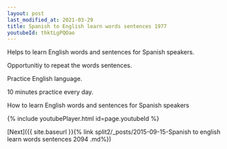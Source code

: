 ```yaml
---
layout: post
last_modified_at: 2021-03-29
title: Spanish to English learn words sentences 1977 
youtubeId: thktLgPQOao
---
```

 
 
Helps to learn English words and sentences for Spanish speakers.

Opportunitiy to repeat the words sentences. 

Practice English language. 
 
10 minutes practice every day. 
 
How to learn English words and sentences for Spanish speakers 
 
{% include youtubePlayer.html id=page.youtubeId %}
 
 
[Next]({{ site.baseurl }}{% link  split2/_posts/2015-09-15-Spanish to english learn words sentences 2094 .md%})
 
